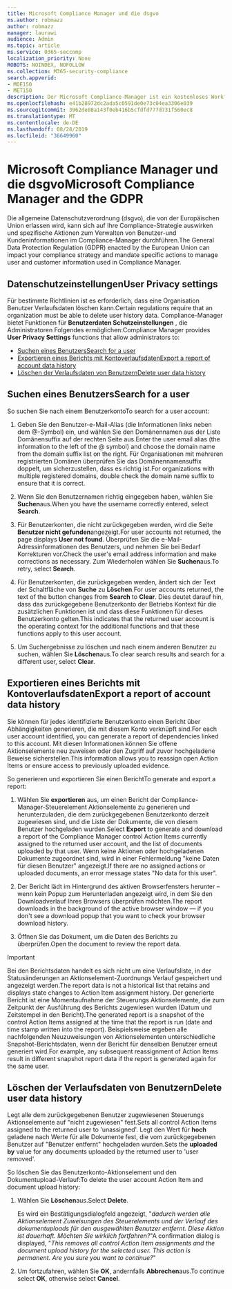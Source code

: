```yaml
---
title: Microsoft Compliance Manager und die dsgvo
ms.author: robmazz
author: robmazz
manager: laurawi
audience: Admin
ms.topic: article
ms.service: O365-seccomp
localization_priority: None
ROBOTS: NOINDEX, NOFOLLOW
ms.collection: M365-security-compliance
search.appverid:
- MOE150
- MET150
description: Der Microsoft Compliance-Manager ist ein kostenloses Workflow basiertes Risiko Bewertungstool im Microsoft-Dienst Vertrauensstellungs Portal. Mit dem Compliance-Manager können Sie behördliche Compliance-Aktivitäten im Zusammenhang mit Microsoft Cloud Services nachverfolgen, zuweisen und überprüfen.
ms.openlocfilehash: e41b28972dc2ada5c0591de0e73c04ea3306e039
ms.sourcegitcommit: 3962de88a143f0eb416b5cfdfd777d731f560ec8
ms.translationtype: MT
ms.contentlocale: de-DE
ms.lasthandoff: 08/28/2019
ms.locfileid: "36649960"
---
```

# <a name="microsoft-compliance-manager-and-the-gdpr"></a><span data-ttu-id="5ea02-104">Microsoft Compliance Manager und die dsgvo</span><span class="sxs-lookup"><span data-stu-id="5ea02-104">Microsoft Compliance Manager and the GDPR</span></span>

<span data-ttu-id="5ea02-105">Die allgemeine Datenschutzverordnung (dsgvo), die von der Europäischen Union erlassen wird, kann sich auf Ihre Compliance-Strategie auswirken und spezifische Aktionen zum Verwalten von Benutzer-und Kundeninformationen im Compliance-Manager durchführen.</span><span class="sxs-lookup"><span data-stu-id="5ea02-105">The General Data Protection Regulation (GDPR) enacted by the European Union can impact your compliance strategy and mandate specific actions to manage user and customer information used in Compliance Manager.</span></span>

## <a name="user-privacy-settings"></a><span data-ttu-id="5ea02-106">Datenschutzeinstellungen</span><span class="sxs-lookup"><span data-stu-id="5ea02-106">User Privacy settings</span></span>

<span data-ttu-id="5ea02-107">Für bestimmte Richtlinien ist es erforderlich, dass eine Organisation Benutzer Verlaufsdaten löschen kann.</span><span class="sxs-lookup"><span data-stu-id="5ea02-107">Certain regulations require that an organization must be able to delete user history data.</span></span> <span data-ttu-id="5ea02-108">Compliance-Manager bietet Funktionen für **Benutzerdaten Schutzeinstellungen** , die Administratoren Folgendes ermöglichen:</span><span class="sxs-lookup"><span data-stu-id="5ea02-108">Compliance Manager provides **User Privacy Settings** functions that allow administrators to:</span></span>
  
- [<span data-ttu-id="5ea02-109">Suchen eines Benutzers</span><span class="sxs-lookup"><span data-stu-id="5ea02-109">Search for a user</span></span>](#search-for-a-user)
- [<span data-ttu-id="5ea02-110">Exportieren eines Berichts mit Kontoverlaufsdaten</span><span class="sxs-lookup"><span data-stu-id="5ea02-110">Export a report of account data history</span></span>](#export-a-report-of-account-data-history)
- [<span data-ttu-id="5ea02-111">Löschen der Verlaufsdaten von Benutzern</span><span class="sxs-lookup"><span data-stu-id="5ea02-111">Delete user data history</span></span>](#delete-user-data-history)
  
## <a name="search-for-a-user"></a><span data-ttu-id="5ea02-112">Suchen eines Benutzers</span><span class="sxs-lookup"><span data-stu-id="5ea02-112">Search for a user</span></span>

<span data-ttu-id="5ea02-113">So suchen Sie nach einem Benutzerkonto</span><span class="sxs-lookup"><span data-stu-id="5ea02-113">To search for a user account:</span></span>
  
1. <span data-ttu-id="5ea02-114">Geben Sie den Benutzer-e-Mail-Alias (die Informationen links neben dem @-Symbol) ein, und wählen Sie den Domänennamen aus der Liste Domänensuffix auf der rechten Seite aus.</span><span class="sxs-lookup"><span data-stu-id="5ea02-114">Enter the user email alias (the information to the left of the @ symbol) and choose the domain name from the  domain suffix list on the right.</span></span> <span data-ttu-id="5ea02-115">Für Organisationen mit mehreren registrierten Domänen überprüfen Sie das Domänennamensuffix doppelt, um sicherzustellen, dass es richtig ist.</span><span class="sxs-lookup"><span data-stu-id="5ea02-115">For organizations with multiple registered domains, double check the domain name suffix to ensure that it is correct.</span></span>

2. <span data-ttu-id="5ea02-116">Wenn Sie den Benutzernamen richtig eingegeben haben, wählen Sie **Suchen**aus.</span><span class="sxs-lookup"><span data-stu-id="5ea02-116">When you have the username correctly entered, select **Search**.</span></span>

3. <span data-ttu-id="5ea02-117">Für Benutzerkonten, die nicht zurückgegeben werden, wird die Seite **Benutzer nicht gefunden**angezeigt.</span><span class="sxs-lookup"><span data-stu-id="5ea02-117">For user accounts not returned, the page displays **User not found**.</span></span> <span data-ttu-id="5ea02-118">Überprüfen Sie die e-Mail-Adressinformationen des Benutzers, und nehmen Sie bei Bedarf Korrekturen vor.</span><span class="sxs-lookup"><span data-stu-id="5ea02-118">Check the user's email address information and make corrections as necessary.</span></span> <span data-ttu-id="5ea02-119">Zum Wiederholen wählen Sie **Suchen**aus.</span><span class="sxs-lookup"><span data-stu-id="5ea02-119">To retry, select **Search**.</span></span>

4. <span data-ttu-id="5ea02-120">Für Benutzerkonten, die zurückgegeben werden, ändert sich der Text der Schaltfläche von **Suche** zu **Löschen**.</span><span class="sxs-lookup"><span data-stu-id="5ea02-120">For user accounts returned, the text of the button changes from **Search** to **Clear**.</span></span> <span data-ttu-id="5ea02-121">Dies deutet darauf hin, dass das zurückgegebene Benutzerkonto der Betriebs Kontext für die zusätzlichen Funktionen ist und dass diese Funktionen für dieses Benutzerkonto gelten.</span><span class="sxs-lookup"><span data-stu-id="5ea02-121">This indicates that the returned user account is the operating context for the additional functions and that these functions apply to this user account.</span></span>

5. <span data-ttu-id="5ea02-122">Um Suchergebnisse zu löschen und nach einem anderen Benutzer zu suchen, wählen Sie **Löschen**aus.</span><span class="sxs-lookup"><span data-stu-id="5ea02-122">To clear search results and search for a different user, select **Clear**.</span></span>

## <a name="export-a-report-of-account-data-history"></a><span data-ttu-id="5ea02-123">Exportieren eines Berichts mit Kontoverlaufsdaten</span><span class="sxs-lookup"><span data-stu-id="5ea02-123">Export a report of account data history</span></span>

<span data-ttu-id="5ea02-124">Sie können für jedes identifizierte Benutzerkonto einen Bericht über Abhängigkeiten generieren, die mit diesem Konto verknüpft sind.</span><span class="sxs-lookup"><span data-stu-id="5ea02-124">For each user account identified, you can generate a report of dependencies linked to this account.</span></span> <span data-ttu-id="5ea02-125">Mit diesen Informationen können Sie offene Aktionselemente neu zuweisen oder den Zugriff auf zuvor hochgeladene Beweise sicherstellen.</span><span class="sxs-lookup"><span data-stu-id="5ea02-125">This information allows you to reassign open Action Items or ensure access to previously uploaded evidence.</span></span>
  
 <span data-ttu-id="5ea02-126">So generieren und exportieren Sie einen Bericht</span><span class="sxs-lookup"><span data-stu-id="5ea02-126">To generate and export a report:</span></span>
  
1. <span data-ttu-id="5ea02-127">Wählen Sie **exportieren** aus, um einen Bericht der Compliance-Manager-Steuerelement Aktionselemente zu generieren und herunterzuladen, die dem zurückgegebenen Benutzerkonto derzeit zugewiesen sind, und die Liste der Dokumente, die von diesem Benutzer hochgeladen wurden.</span><span class="sxs-lookup"><span data-stu-id="5ea02-127">Select **Export** to generate and download a report of the Compliance Manager control Action Items currently assigned to the returned user account, and the list of documents uploaded by that user.</span></span> <span data-ttu-id="5ea02-128">Wenn keine Aktionen oder hochgeladenen Dokumente zugeordnet sind, wird in einer Fehlermeldung "keine Daten für diesen Benutzer" angezeigt.</span><span class="sxs-lookup"><span data-stu-id="5ea02-128">If there are no assigned actions or uploaded documents, an error message states "No data for this user".</span></span>

2. <span data-ttu-id="5ea02-129">Der Bericht lädt im Hintergrund des aktiven Browserfensters herunter – wenn kein Popup zum Herunterladen angezeigt wird, in dem Sie den Downloadverlauf Ihres Browsers überprüfen möchten.</span><span class="sxs-lookup"><span data-stu-id="5ea02-129">The report downloads in the background of the active browser window — if you don't see a download popup that you want to check your browser download history.</span></span>

3. <span data-ttu-id="5ea02-130">Öffnen Sie das Dokument, um die Daten des Berichts zu überprüfen.</span><span class="sxs-lookup"><span data-stu-id="5ea02-130">Open the document to review the report data.</span></span>

> [!IMPORTANT]
> <span data-ttu-id="5ea02-131">Bei den Berichtsdaten handelt es sich nicht um eine Verlaufsliste, in der Statusänderungen an Aktionselement-Zuordnungs Verlauf gespeichert und angezeigt werden.</span><span class="sxs-lookup"><span data-stu-id="5ea02-131">The report data is not a historical list that retains and displays state changes to Action Item assignment history.</span></span> <span data-ttu-id="5ea02-132">Der generierte Bericht ist eine Momentaufnahme der Steuerungs Aktionselemente, die zum Zeitpunkt der Ausführung des Berichts zugewiesen wurden (Datum und Zeitstempel in den Bericht).</span><span class="sxs-lookup"><span data-stu-id="5ea02-132">The generated report is a snapshot of the control Action Items assigned at the time that the report is run (date and time stamp written into the report).</span></span> <span data-ttu-id="5ea02-133">Beispielsweise ergeben alle nachfolgenden Neuzuweisungen von Aktionselementen unterschiedliche Snapshot-Berichtsdaten, wenn der Bericht für denselben Benutzer erneut generiert wird.</span><span class="sxs-lookup"><span data-stu-id="5ea02-133">For example, any subsequent reassignment of Action Items result in different snapshot report data if the report is generated again for the same user.</span></span>
  
## <a name="delete-user-data-history"></a><span data-ttu-id="5ea02-134">Löschen der Verlaufsdaten von Benutzern</span><span class="sxs-lookup"><span data-stu-id="5ea02-134">Delete user data history</span></span>

<span data-ttu-id="5ea02-135">Legt alle dem zurückgegebenen Benutzer zugewiesenen Steuerungs Aktionselemente auf "nicht zugewiesen" fest.</span><span class="sxs-lookup"><span data-stu-id="5ea02-135">Sets all control Action Items assigned to the returned user to 'unassigned'.</span></span> <span data-ttu-id="5ea02-136">Legt den Wert für **hoch** geladene nach Werte für alle Dokumente fest, die vom zurückgegebenen Benutzer auf "Benutzer entfernt" hochgeladen wurden.</span><span class="sxs-lookup"><span data-stu-id="5ea02-136">Sets the **uploaded by** value for any documents uploaded by the returned user to 'user removed'.</span></span>
  
<span data-ttu-id="5ea02-137">So löschen Sie das Benutzerkonto-Aktionselement und den Dokumentupload-Verlauf:</span><span class="sxs-lookup"><span data-stu-id="5ea02-137">To delete the user account Action Item and document upload history:</span></span>
  
1. <span data-ttu-id="5ea02-138">Wählen Sie **Löschen**aus.</span><span class="sxs-lookup"><span data-stu-id="5ea02-138">Select **Delete**.</span></span>

    <span data-ttu-id="5ea02-139">Es wird ein Bestätigungsdialogfeld angezeigt, "*dadurch werden alle Aktionselement Zuweisungen des Steuerelements und der Verlauf des dokumentuploads für den ausgewählten Benutzer entfernt. Diese Aktion ist dauerhaft. Möchten Sie wirklich fortfahren?*"</span><span class="sxs-lookup"><span data-stu-id="5ea02-139">A confirmation dialog is displayed, "*This removes all control Action Item assignments and the document upload history for the selected user. This action is permanent. Are you sure you want to continue?*"</span></span>

2. <span data-ttu-id="5ea02-140">Um fortzufahren, wählen Sie **OK**, andernfalls **Abbrechen**aus.</span><span class="sxs-lookup"><span data-stu-id="5ea02-140">To continue select **OK**, otherwise select **Cancel**.</span></span>
